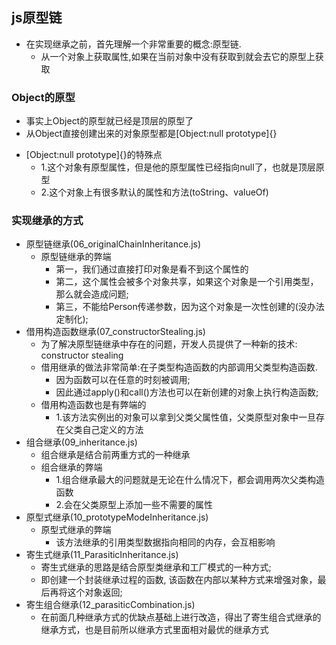## js原型链
+ 在实现继承之前，首先理解一个非常重要的概念:原型链.
  - 从一个对象上获取属性,如果在当前对象中没有获取到就会去它的原型上获取
### Object的原型
  - 事实上Object的原型就已经是顶层的原型了
  - 从Object直接创建出来的对象原型都是[Object:null prototype]{}
+ [Object:null prototype]{}的特殊点
  - 1.这个对象有原型属性，但是他的原型属性已经指向null了，也就是顶层原型
  - 2.这个对象上有很多默认的属性和方法(toString、valueOf)
### 实现继承的方式
+ 原型链继承(06_originalChainInheritance.js)
  - 原型链继承的弊端
    *  第一，我们通过直接打印对象是看不到这个属性的
    *  第二，这个属性会被多个对象共享，如果这个对象是一个引用类型，那么就会造成问题;
    *  第三，不能给Person传递参数，因为这个对象是一次性创建的(没办法定制化);
+ 借用构造函数继承(07_constructorStealing.js)
    - 为了解决原型链继承中存在的问题，开发人员提供了一种新的技术: constructor stealing
  + 借用继承的做法非常简单:在子类型构造函数的内部调用父类型构造函数.
    - 因为函数可以在任意的时刻被调用;
    - 因此通过apply()和call()方法也可以在新创建的对象上执行构造函数;
  + 借用构造函数也是有弊端的
    - 1.该方法实例出的对象可以拿到父类父属性值，父类原型对象中一旦存在父类自己定义的方法
+ 组合继承(09_inheritance.js)
  + 组合继承是结合前两重方式的一种继承
  + 组合继承的弊端
    - 1.组合继承最大的问题就是无论在什么情况下，都会调用两次父类构造函数
    - 2.会在父类原型上添加一些不需要的属性
+ 原型式继承(10_prototypeModeInheritance.js)
  + 原型式继承的弊端
    - 该方法继承的引用类型数据指向相同的内存，会互相影响
+ 寄生式继承(11_ParasiticInheritance.js)
  + 寄生式继承的思路是结合原型类继承和工厂模式的一种方式;
  + 即创建一个封装继承过程的函数, 该函数在内部以某种方式来增强对象，最后再将这个对象返回;
+ 寄生组合继承(12_parasiticCombination.js)
  + 在前面几种继承方式的优缺点基础上进行改造，得出了寄生组合式继承的继承方式，也是目前所以继承方式里面相对最优的继承方式 